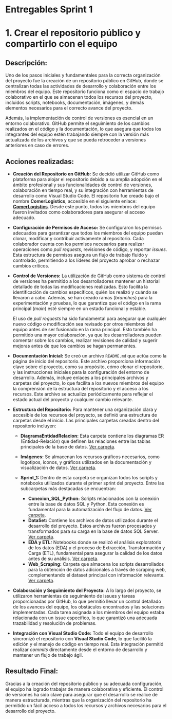 # Entregables Sprint 1 

# 1. Crear el repositorio público y compartirlo con el equipo

## Descripción:
Uno de los pasos iniciales y fundamentales para la correcta organización del proyecto fue la creación de un repositorio público en GitHub, donde se centralizan todas las actividades de desarrollo y colaboración entre los miembros del equipo. Este repositorio funciona como el espacio de trabajo colaborativo en el que se almacenan todos los recursos del proyecto, incluidos scripts, notebooks, documentación, imágenes, y demás elementos necesarios para el correcto avance del proyecto.

Además, la implementación de control de versiones es esencial en un entorno colaborativo. GitHub permite el seguimiento de los cambios realizados en el código y la documentación, lo que asegura que todos los integrantes del equipo estén trabajando siempre con la versión más actualizada de los archivos y que se pueda retroceder a versiones anteriores en caso de errores.

## Acciones realizadas:

- **Creación del Repositorio en GitHub:**
   Se decidió utilizar GitHub como plataforma para alojar el repositorio debido a su amplia adopción en el ámbito profesional y sus funcionalidades de control de versiones, colaboración en tiempo real, y su integración con herramientas de desarrollo como Visual Studio Code. El repositorio fue creado bajo el nombre **ComerLogistics**, accesible en el siguiente enlace: [**ComerLogistics**](https://github.com/Dapt01G2-Henry/ComerLogistics). Desde este punto, todos los miembros del equipo fueron invitados como colaboradores para asegurar el acceso adecuado.

- **Configuración de Permisos de Acceso:**
   Se configuraron los permisos adecuados para garantizar que todos los miembros del equipo puedan clonar, modificar y contribuir activamente al repositorio. Cada colaborador cuenta con los permisos necesarios para realizar operaciones como *pull requests*, revisiones de código, y reportar *issues*. Esta estructura de permisos asegura un flujo de trabajo fluido y controlado, permitiendo a los líderes del proyecto aprobar o rechazar cambios críticos.

- **Control de Versiones:**
   La utilización de GitHub como sistema de control de versiones ha permitido a los desarrolladores mantener un historial detallado de todas las modificaciones realizadas. Esto facilita la identificación de cambios específicos, quién los realizó y cuándo se llevaron a cabo. Además, se han creado ramas (*branches*) para la experimentación y pruebas, lo que garantiza que el código en la rama principal (*main*) esté siempre en un estado funcional y estable.

   El uso de *pull requests* ha sido fundamental para asegurar que cualquier nuevo código o modificación sea revisado por otros miembros del equipo antes de ser fusionado en la rama principal. Esto también ha permitido una mayor colaboración, ya que los desarrolladores pueden comentar sobre los cambios, realizar revisiones de calidad y sugerir mejoras antes de que los cambios se hagan permanentes.

- **Documentación Inicial:**
   Se creó un archivo `README.md` que actúa como la página de inicio del repositorio. Este archivo proporciona información clave sobre el proyecto, como su propósito, cómo clonar el repositorio, y las instrucciones iniciales para la configuración del entorno de desarrollo. Además, incluye enlaces a los principales archivos y carpetas del proyecto, lo que facilita a los nuevos miembros del equipo la comprensión de la estructura del repositorio y el acceso a los recursos. Este archivo se actualiza periódicamente para reflejar el estado actual del proyecto y cualquier cambio relevante.

- **Estructura del Repositorio:**
   Para mantener una organización clara y accesible de los recursos del proyecto, se definió una estructura de carpetas desde el inicio. Las principales carpetas creadas dentro del repositorio incluyen:

   - **DiagramaEntidadRelacion:** Esta carpeta contiene los diagramas ER (Entidad-Relación) que definen las relaciones entre las tablas principales de la base de datos. [Ver carpeta](https://github.com/Dapt01G2-Henry/ComerLogistics/tree/4af09eba8ed8b2a3f9a07d60f767dfc9b4cbb47d/DiagramaEntidadRelacion).
   
   - **Imágenes:** Se almacenan los recursos gráficos necesarios, como logotipos, iconos, y gráficos utilizados en la documentación y visualización de datos. [Ver carpeta](https://github.com/Dapt01G2-Henry/ComerLogistics/tree/4af09eba8ed8b2a3f9a07d60f767dfc9b4cbb47d/Imagenes).

   - **Sprint_1:** Dentro de esta carpeta se organizan todos los scripts y notebooks utilizados durante el primer sprint del proyecto. Entre las subcarpetas más destacadas se encuentran:
      - **Conexion_SQL_Python:** Scripts relacionados con la conexión entre la base de datos SQL y Python. Esta conexión es fundamental para la automatización del flujo de datos. [Ver carpeta](https://github.com/Dapt01G2-Henry/ComerLogistics/tree/be299b2f53546f7104b273e4f546a02a9e0b3559/Sprint_1/Conexion_SQL_Python).
      - **DataSet:** Contiene los archivos de datos utilizados durante el desarrollo del proyecto. Estos archivos fueron procesados y transformados para su carga en la base de datos SQL Server. [Ver carpeta](https://github.com/Dapt01G2-Henry/ComerLogistics/tree/be299b2f53546f7104b273e4f546a02a9e0b3559/Sprint_1/DataSet).
      - **EDA y ETL:** Notebooks donde se realizó el análisis exploratorio de los datos (EDA) y el proceso de Extracción, Transformación y Carga (ETL), fundamental para asegurar la calidad de los datos antes de su análisis. [Ver carpeta](https://github.com/Dapt01G2-Henry/ComerLogistics/tree/4af09eba8ed8b2a3f9a07d60f767dfc9b4cbb47d/Sprint_1/EDA%20y%20ETL).
      - **Web_Scraping:** Carpeta que almacena los scripts desarrollados para la obtención de datos adicionales a través de scraping web, complementando el dataset principal con información relevante. [Ver carpeta](https://github.com/Dapt01G2-Henry/ComerLogistics/tree/4af09eba8ed8b2a3f9a07d60f767dfc9b4cbb47d/Web_Scraping).

- **Colaboración y Seguimiento del Proyecto:**
   A lo largo del proyecto, se utilizaron herramientas de seguimiento de issues y tareas proporcionadas por GitHub, lo que permitió llevar un control detallado de los avances del equipo, los obstáculos encontrados y las soluciones implementadas. Cada tarea asignada a los miembros del equipo estaba relacionada con un issue específico, lo que garantizó una adecuada trazabilidad y resolución de problemas.

- **Integración con Visual Studio Code:**
   Todo el equipo de desarrollo sincronizó el repositorio con **Visual Studio Code**, lo que facilitó la edición y el manejo de código en tiempo real. Esta integración permitió realizar *commits* directamente desde el entorno de desarrollo y mantener un flujo de trabajo ágil.

## Resultado Final:
Gracias a la creación del repositorio público y su adecuada configuración, el equipo ha logrado trabajar de manera colaborativa y eficiente. El control de versiones ha sido clave para asegurar que el desarrollo se realice de manera estructurada, mientras que la organización del repositorio ha permitido un fácil acceso a todos los recursos y archivos necesarios para el desarrollo del proyecto.
